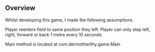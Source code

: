 ## Overview
Whilst developing this game, I made the following assumptions.

Player reenters field to same position they left. Player can only step left, right, forward or back 1 metre every 10 seconds

Main method is located at com.dermotherlihy.game.Main

